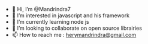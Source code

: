 - 👋 Hi, I’m @Mandrindra7
- 👀 I’m interested in javascript and his framework
- 🌱 I’m currently learning node js
- 💞️ I’m looking to collaborate on open source librairies
- 📫 How to reach me : herymandrindra@gmail.com

<!---
Mandrindra7/Mandrindra7 is a ✨ special ✨ repository because its `README.md` (this file) appears on your GitHub profile.
You can click the Preview link to take a look at your changes.
--->
